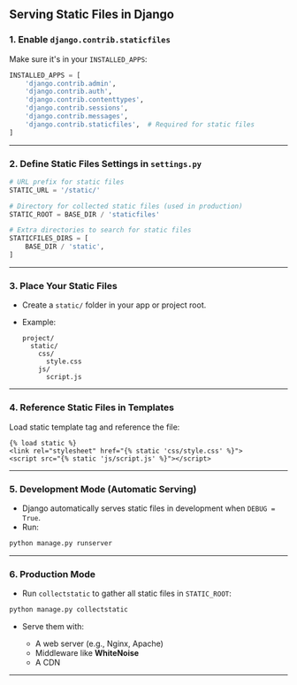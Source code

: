 ## **Serving Static Files in Django**

### **1. Enable `django.contrib.staticfiles`**

Make sure it's in your `INSTALLED_APPS`:

```python
INSTALLED_APPS = [
    'django.contrib.admin',
    'django.contrib.auth',
    'django.contrib.contenttypes',
    'django.contrib.sessions',
    'django.contrib.messages',
    'django.contrib.staticfiles',  # Required for static files
]
```

---

### **2. Define Static Files Settings in `settings.py`**

```python
# URL prefix for static files
STATIC_URL = '/static/'

# Directory for collected static files (used in production)
STATIC_ROOT = BASE_DIR / 'staticfiles'

# Extra directories to search for static files
STATICFILES_DIRS = [
    BASE_DIR / 'static',
]
```

---

### **3. Place Your Static Files**

* Create a `static/` folder in your app or project root.
* Example:

  ```
  project/
    static/
      css/
        style.css
      js/
        script.js
  ```

---

### **4. Reference Static Files in Templates**

Load static template tag and reference the file:

```django
{% load static %}
<link rel="stylesheet" href="{% static 'css/style.css' %}">
<script src="{% static 'js/script.js' %}"></script>
```

---

### **5. Development Mode (Automatic Serving)**

* Django automatically serves static files in development when `DEBUG = True`.
* Run:

```bash
python manage.py runserver
```

---

### **6. Production Mode**

* Run `collectstatic` to gather all static files in `STATIC_ROOT`:

```bash
python manage.py collectstatic
```

* Serve them with:

  * A web server (e.g., Nginx, Apache)
  * Middleware like **WhiteNoise**
  * A CDN

---
